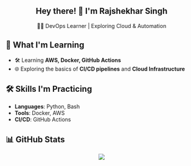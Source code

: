 <h2 align="center">Hey there! 👋 I'm Rajshekhar Singh</h2>
<p align="center">👨‍💻 DevOps Learner | Exploring Cloud & Automation</p>

## 🚀 What I'm Learning

- 🛠️ Learning **AWS, Docker, GitHub Actions** 
- 🌐 Exploring the basics of **CI/CD pipelines** and **Cloud Infrastructure**

## 🛠️ Skills I'm Practicing

- **Languages**: Python, Bash
- **Tools**: Docker, AWS
- **CI/CD**: GitHub Actions

## 📊 GitHub Stats

<p align="center">
  <img src="https://github-readme-stats.vercel.app/api?username=Rajshekhar98&show_icons=true&theme=radical" />
</p>


